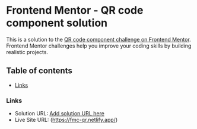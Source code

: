 # Frontend Mentor - QR code component solution

This is a solution to the [QR code component challenge on Frontend Mentor](https://www.frontendmentor.io/challenges/qr-code-component-iux_sIO_H). Frontend Mentor challenges help you improve your coding skills by building realistic projects. 

## Table of contents

- [Links](#links)

### Links

- Solution URL: [Add solution URL here](https://your-solution-url.com)
- Live Site URL: (https://fmc-qr.netlify.app/)


